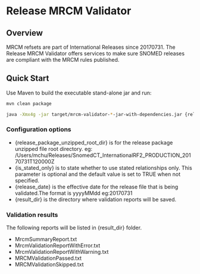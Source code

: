 Release MRCM Validator
======================

## Overview

MRCM refsets are part of International Releases since 20170731. The Release MRCM Validator offers services to make sure SNOMED releases are compliant with the MRCM rules published.

## Quick Start
Use Maven to build the executable stand-alone jar and run:
```bash
mvn clean package

java -Xmx4g -jar target/mrcm-validator-*-jar-with-dependencies.jar {release_package_unzipped_root_dir} {is_stated_only} {release_date} {result_dir}
```

### Configuration options

* {release_package_unzipped_root_dir} is for the release package unzipped file root directory. eg: /Users/mchu/Releases/SnomedCT_InternationalRF2_PRODUCTION_20170731T120000Z
* {is_stated_only} is to state whether to use stated relationships only. This parameter is optional and the default value is set to TRUE when not specified.
* {release_date} is the effective date for the release file that is being validated.The format is yyyyMMdd eg:20170731
* {result_dir} is the directory where validation reports will be saved.

### Validation results
The following reports will be listed in {result_dir} folder.

* MrcmSummaryReport.txt
* MrcmValidationReportWithError.txt                 
* MrcmValidationReportWithWarning.txt 
* MRCMValidationPassed.txt                          
* MRCMValidationSkipped.txt